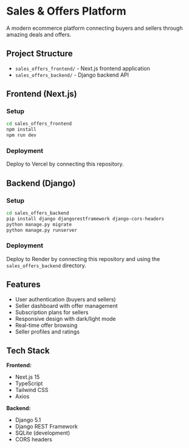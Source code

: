 # Sales & Offers Platform

A modern ecommerce platform connecting buyers and sellers through amazing deals and offers.

## Project Structure

- `sales_offers_frontend/` - Next.js frontend application
- `sales_offers_backend/` - Django backend API

## Frontend (Next.js)

### Setup
```bash
cd sales_offers_frontend
npm install
npm run dev
```

### Deployment
Deploy to Vercel by connecting this repository.

## Backend (Django)

### Setup
```bash
cd sales_offers_backend
pip install django djangorestframework django-cors-headers
python manage.py migrate
python manage.py runserver
```

### Deployment
Deploy to Render by connecting this repository and using the `sales_offers_backend` directory.

## Features

- User authentication (buyers and sellers)
- Seller dashboard with offer management
- Subscription plans for sellers
- Responsive design with dark/light mode
- Real-time offer browsing
- Seller profiles and ratings

## Tech Stack

**Frontend:**
- Next.js 15
- TypeScript
- Tailwind CSS
- Axios

**Backend:**
- Django 5.1
- Django REST Framework
- SQLite (development)
- CORS headers